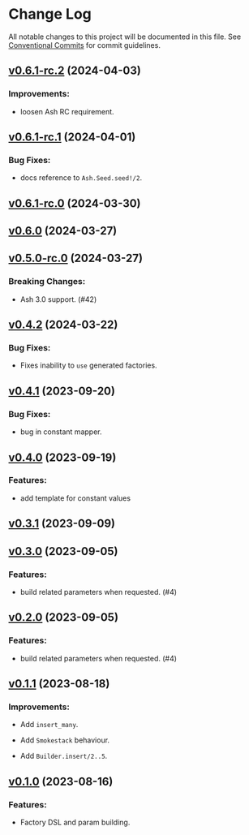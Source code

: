 # Change Log

All notable changes to this project will be documented in this file.
See [Conventional Commits](Https://conventionalcommits.org) for commit guidelines.

<!-- changelog -->

## [v0.6.1-rc.2](https://harton.dev/james/smokestack/compare/v0.6.1-rc.1...v0.6.1-rc.2) (2024-04-03)




### Improvements:

* loosen Ash RC requirement.

## [v0.6.1-rc.1](https://harton.dev/james/smokestack/compare/v0.6.1-rc.0...v0.6.1-rc.1) (2024-04-01)




### Bug Fixes:

* docs reference to `Ash.Seed.seed!/2`.

## [v0.6.1-rc.0](https://harton.dev/james/smokestack/compare/v0.6.0...v0.6.1-rc.0) (2024-03-30)




## [v0.6.0](https://harton.dev/james/smokestack/compare/v0.5.0-rc.0...v0.6.0) (2024-03-27)




## [v0.5.0-rc.0](https://harton.dev/james/smokestack/compare/v0.4.2...v0.5.0-rc.0) (2024-03-27)
### Breaking Changes:

* Ash 3.0 support. (#42)



## [v0.4.2](https://harton.dev/james/smokestack/compare/v0.4.1...v0.4.2) (2024-03-22)




### Bug Fixes:

* Fixes inability to `use` generated factories.

## [v0.4.1](https://harton.dev/james/smokestack/compare/v0.4.0...v0.4.1) (2023-09-20)




### Bug Fixes:

* bug in constant mapper.

## [v0.4.0](https://harton.dev/james/smokestack/compare/v0.3.1...v0.4.0) (2023-09-19)




### Features:

* add template for constant values

## [v0.3.1](https://harton.dev/james/smokestack/compare/v0.3.0...v0.3.1) (2023-09-09)




## [v0.3.0](https://harton.dev/james/smokestack/compare/v0.2.0...v0.3.0) (2023-09-05)




### Features:

* build related parameters when requested. (#4)

## [v0.2.0](https://harton.dev/james/smokestack/compare/v0.1.1...v0.2.0) (2023-09-05)




### Features:

* build related parameters when requested. (#4)

## [v0.1.1](https://harton.dev/james/smokestack/compare/v0.1.0...v0.1.1) (2023-08-18)




### Improvements:

* Add `insert_many`.

* Add `Smokestack` behaviour.

* Add `Builder.insert/2..5`.

## [v0.1.0](https://harton.dev/james/smokestack/compare/v0.1.0...v0.1.0) (2023-08-16)




### Features:

* Factory DSL and param building.
